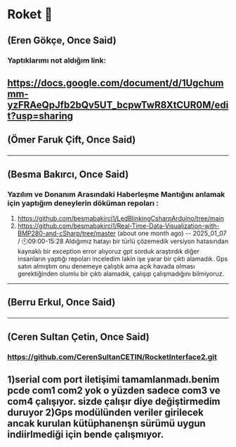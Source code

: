 # Roket 🚀

(Eren Gökçe, Once Said)
---
### Yaptıklarımı not aldığım link:  
https://docs.google.com/document/d/1Ugchummm-yzFRAeQpJfb2bQv5UT_bcpwTwR8XtCUR0M/edit?usp=sharing
-------
(Ömer Faruk Çift, Once Said)
---
###
-------
(Besma Bakırcı, Once Said)
---
### Yazılım ve Donanım Arasındaki Haberleşme Mantığını anlamak için yaptığım deneylerin döküman repoları :  
1. https://github.com/besmabakirci1/LedBlinkingCsharpArduino/tree/main
2. https://github.com/besmabakirci1/Real-Time-Data-Visualization-with-BMP280-and-cSharp/tree/master
(about one month ago)
--
2025_01_07 / 🕙09:00-15:28 
Aldığımız hatayı bir türlü çözemedik versiyon hatasından kaynaklı bir exception error alıyoruz gpt sorduk araştırdık diğer insanların yaptığı repoları inceledim lakin işe yarar bir çıktı alamadık. Gps satın almıştım onu denemeye çalıştık ama açık havada olması gerektiğinden olumlu bir çıktı alamadık, çalışıp çalışmadığını bilmiyoruz.  

-------
(Berru Erkul, Once Said)
---
###
-------
(Ceren Sultan Çetin, Once Said)
---
### https://github.com/CerenSultanCETIN/RocketInterface2.git
1)serial com port iletişimi tamamlanmadı.benim pcde com1 com2 yok o yüzden sadece com3 ve com4 çalışıyor. sizde çalışır diye değiştirmedim duruyor
2)Gps modülünden veriler girilecek ancak kurulan kütüphanenşn sürümü uygun indiirlmediği için bende çalışmıyor.
-------
